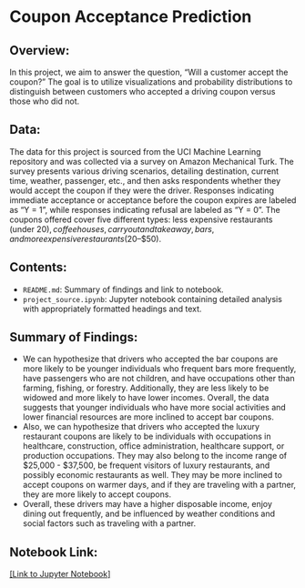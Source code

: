 # Coupon Acceptance Prediction

## Overview:
In this project, we aim to answer the question, “Will a customer accept the coupon?” The goal is to utilize visualizations and probability distributions to distinguish between customers who accepted a driving coupon versus those who did not. 

## Data:
The data for this project is sourced from the UCI Machine Learning repository and was collected via a survey on Amazon Mechanical Turk. The survey presents various driving scenarios, detailing destination, current time, weather, passenger, etc., and then asks respondents whether they would accept the coupon if they were the driver. Responses indicating immediate acceptance or acceptance before the coupon expires are labeled as “Y = 1”, while responses indicating refusal are labeled as “Y = 0”. The coupons offered cover five different types: less expensive restaurants (under $20), coffee houses, carry out and take away, bars, and more expensive restaurants ($20–$50).

## Contents:
- `README.md`: Summary of findings and link to notebook.
- `project_source.ipynb`: Jupyter notebook containing detailed analysis with appropriately formatted headings and text.

## Summary of Findings:
- We can hypothesize that drivers who accepted the bar coupons are more likely to be younger individuals who frequent bars more frequently, have passengers who are not children, and have occupations other than farming, fishing, or forestry. Additionally, they are less likely to be widowed and more likely to have lower incomes. Overall, the data suggests that younger individuals who have more social activities and lower financial resources are more inclined to accept bar coupons.
- Also, we can hypothesize that drivers who accepted the luxury restaurant coupons are likely to be individuals with occupations in healthcare, construction, office administration, healthcare support, or production occupations. They may also belong to the income range of $25,000 - $37,500, be frequent visitors of luxury restaurants, and possibly economic restaurants as well. They may be more inclined to accept coupons on warmer days, and if they are traveling with a partner, they are more likely to accept coupons. 
- Overall, these drivers may have a higher disposable income, enjoy dining out frequently, and be influenced by weather conditions and social factors such as traveling with a partner.
## Notebook Link:
<a href="Project_source.ipynb">[Link to Jupyter Notebook]</a>
